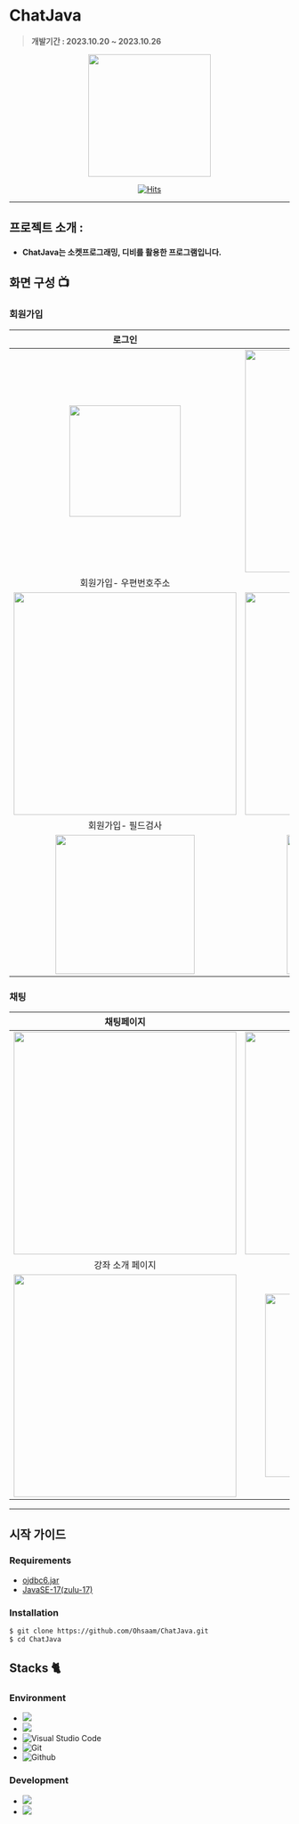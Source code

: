 # ChatJava
> **개발기간 : 2023.10.20 ~ 2023.10.26**

<div align="center">
<img src="https://github.com/Ohsaam/ChatJava/assets/96507825/4a1b59fb-712a-4855-a474-36376593fc52" width="220">

[![Hits](https://hits.seeyoufarm.com/api/count/incr/badge.svg?url=https%3A%2F%2Fgithub.com%2FOhsaam%2FChatJava&count_bg=%237AE826&title_bg=%23201E1E&icon=&icon_color=%23E7E7E7&title=visit&edge_flat=false)](https://hits.seeyoufarm.com)

---

</div>


## 프로젝트 소개 : 
- #### ChatJava는 소켓프로그래밍, 디비를 활용한 프로그램입니다. 

## 화면 구성 📺

### 회원가입

| 로그인  |  회원가입   | 
| :-------------------------------------------: | :-------------------------------------------: |
|  <img width="200" src="https://github.com/Ohsaam/ChatJava/assets/96507825/4a1b59fb-712a-4855-a474-36376593fc52"/> |    <img width="400" src="https://github.com/Ohsaam/Java/assets/96507825/7cd930ae-395b-45d4-b669-ab1989419089">
| 회원가입- 우편번호주소  |  회원가입- 회원가입완료 |  
| <img width="400" src="https://github.com/Ohsaam/ChatJava/assets/96507825/acb04dc8-033d-4b89-aadc-4de163aaa951">  |  <img width="400" src="https://github.com/Ohsaam/ChatJava/assets/96507825/8cd1ff4d-d5f1-409c-9302-850287d272b6">     |
| 회원가입- 필드검사  |  회원가입- (패스워드/아이디) 확인  |  
|  <img width="250" src="https://github.com/Ohsaam/ChatJava/assets/96507825/0175325d-db15-45a7-9321-d61c130f0744">                | <img width="250" src="https://github.com/Ohsaam/ChatJava/assets/96507825/24fb3585-e946-4949-94b0-b20c53de9d48">   |

### 채팅

| 채팅페이지  |  전송기능  |
| :-------------------------------------------: | :------------: |
|  <img width="400" src="https://github.com/Ohsaam/ChatJava/assets/96507825/c8a5c7b3-42d1-4fdf-9a8a-d85f5149a8f8"/> |  <img width="400" src="https://github.com/Ohsaam/ChatJava/assets/96507825/97420a62-d7dd-4d02-bfbf-55e3ed039e69"/>|  
| 강좌 소개 페이지   |  강의 영상 페이지   |  
| <img width="400" src="![image](https://github.com/Ohsaam/ChatJava/assets/96507825/dafd4412-f3e8-4da9-b892-fc8c925879c9)"/>   |  <img width="329" src="https://user-images.githubusercontent.com/50205887/208038965-43a6318a-7b05-44bb-97c8-b08b0495fba7.png"/>     |




---

## 시작 가이드

### Requirements

- [ojdbc6.jar](https://mvnrepository.com/artifact/oracle/ojdbc6/11.2.0.3)
- [JavaSE-17(zulu-17)](https://www.azul.com/downloads/#zulu)
### Installation
``` bash
$ git clone https://github.com/Ohsaam/ChatJava.git
$ cd ChatJava
```



## Stacks 🐈

### Environment

- <img src="https://img.shields.io/badge/Eclipse-2C2255?style=for-the-badge&logo=Eclipse&logoColor=white">  
- <img src="https://img.shields.io/badge/Toad-FFA900?style=for-the-badge&logo=Toad&logoColor=white">  
- ![Visual Studio Code](https://img.shields.io/badge/Visual%20Studio%20Code-007ACC?style=for-the-badge&logo=Visual%20Studio%20Code&logoColor=white)
- ![Git](https://img.shields.io/badge/Git-F05032?style=for-the-badge&logo=Git&logoColor=white)
- ![Github](https://img.shields.io/badge/GitHub-181717?style=for-the-badge&logo=GitHub&logoColor=white)             


### Development
- <img src="https://img.shields.io/badge/Oracle-F80000?style=for-the-badge&logo=Oracle&logoColor=white">
- <img src="https://img.shields.io/badge/Java-782A90?style=for-the-badge&logo=java&logoColor=white">


